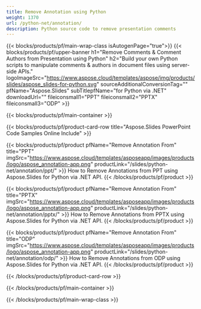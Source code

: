 ```yaml
---
title: Remove Annotation using Python 
weight: 1370
url: /python-net/annotation/
description: Python source code to remove presentation comments
---
```


{{< blocks/products/pf/main-wrap-class isAutogenPage="true">}}
{{< blocks/products/pf/upper-banner h1="Remove Comments & Comment Authors from Presentation using Python" h2="Build your own Python scripts to manipulate comments & authors in document files using server-side APIs." logoImageSrc="https://www.aspose.cloud/templates/aspose/img/products/slides/aspose_slides-for-python.svg" sourceAdditionalConversionTag="" pfName="Aspose.Slides" subTitlepfName="for Python via .NET" downloadUrl="" fileiconsmall1="PPT" fileiconsmall2="PPTX" fileiconsmall3="ODP" >}}

{{< blocks/products/pf/main-container >}}

{{< blocks/products/pf/product-card-row title="Aspose.Slides PowerPoint Code Samples Online Include" >}}

{{< blocks/products/pf/product pfName="Remove Annotation From" title="PPT" imgSrc="https://www.aspose.cloud/templates/asposeapp/images/products/logo/aspose_annotation-app.png" productLink="/slides/python-net/annotation/ppt/" >}}
How to Remove Annotations from PPT using Aspose.Slides for Python via .NET API.
{{< /blocks/products/pf/product >}}

{{< blocks/products/pf/product pfName="Remove Annotation From" title="PPTX" imgSrc="https://www.aspose.cloud/templates/asposeapp/images/products/logo/aspose_annotation-app.png" productLink="/slides/python-net/annotation/pptx/" >}}
How to Remove Annotations from PPTX using Aspose.Slides for Python via .NET API.
{{< /blocks/products/pf/product >}}

{{< blocks/products/pf/product pfName="Remove Annotation From" title="ODP" imgSrc="https://www.aspose.cloud/templates/asposeapp/images/products/logo/aspose_annotation-app.png" productLink="/slides/python-net/annotation/odp/" >}}
How to Remove Annotations from ODP using Aspose.Slides for Python via .NET API.
{{< /blocks/products/pf/product >}}

{{< /blocks/products/pf/product-card-row >}}

{{< /blocks/products/pf/main-container >}}
    
{{< /blocks/products/pf/main-wrap-class >}}